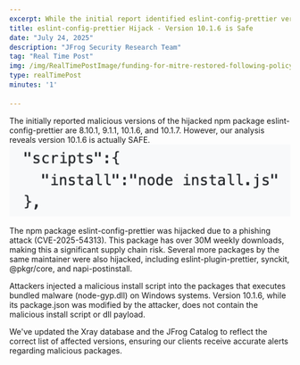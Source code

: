 ```yaml
---
excerpt: While the initial report identified eslint-config-prettier versions 8.10.1, 9.1.1, 10.1.6, and 10.1.7 as affected, our analysis confirms that version 10.1.6 is SAFE.
title: eslint-config-prettier Hijack - Version 10.1.6 is Safe
date: "July 24, 2025"
description: "JFrog Security Research Team"
tag: "Real Time Post"
img: /img/RealTimePostImage/funding-for-mitre-restored-following-policy-reassessment.png
type: realTimePost
minutes: '1'

---
```


The initially reported malicious versions of the hijacked npm package eslint-config-prettier are 8.10.1, 9.1.1, 10.1.6, and 10.1.7. However, our analysis reveals version 10.1.6 is actually SAFE. 
![](/img/RealTimePostImage/posts/eslint-config-prettier-1.png)

The npm package eslint-config-prettier was hijacked due to a phishing attack (CVE-2025-54313). This package has over 30M weekly downloads, making this a significant supply chain risk. Several more packages by the same maintainer were also hijacked, including eslint-plugin-prettier, synckit, @pkgr/core, and napi-postinstall.

Attackers injected a malicious install script into the packages that executes bundled malware (node-gyp.dll) on Windows systems. Version 10.1.6, while its package.json was modified by the attacker, does not contain the malicious install script or dll payload.

We've updated the Xray database and the JFrog Catalog to reflect the correct list of affected versions, ensuring our clients receive accurate alerts regarding malicious packages.
